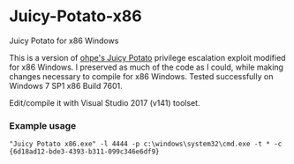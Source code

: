 # Juicy-Potato-x86
Juicy Potato for x86 Windows

This is a version of [ohpe's Juicy Potato][1] privilege escalation exploit modified for x86 Windows. I preserved as much of the code as I could, while making changes necessary to compile for x86 Windows. Tested successfully on Windows 7 SP1 x86 Build 7601.

Edit/compile it with Visual Studio 2017 (v141) toolset.

### Example usage

```
"Juicy Potato x86.exe" -l 4444 -p c:\windows\system32\cmd.exe -t * -c {6d18ad12-bde3-4393-b311-099c346e6df9}
```
[1]: https://github.com/ohpe/juicy-potato 
